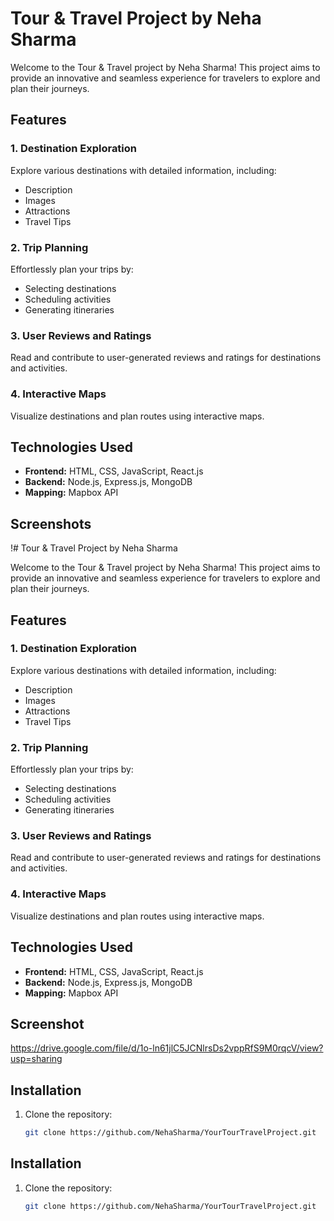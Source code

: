 # Tour & Travel Project by Neha Sharma

Welcome to the Tour & Travel project by Neha Sharma! This project aims to provide an innovative and seamless experience for travelers to explore and plan their journeys.

## Features

### 1. Destination Exploration

Explore various destinations with detailed information, including:

- Description
- Images
- Attractions
- Travel Tips

### 2. Trip Planning

Effortlessly plan your trips by:

- Selecting destinations
- Scheduling activities
- Generating itineraries

### 3. User Reviews and Ratings

Read and contribute to user-generated reviews and ratings for destinations and activities.

### 4. Interactive Maps

Visualize destinations and plan routes using interactive maps.

## Technologies Used

- **Frontend:** HTML, CSS, JavaScript, React.js
- **Backend:** Node.js, Express.js, MongoDB
- **Mapping:** Mapbox API

## Screenshots

!# Tour & Travel Project by Neha Sharma

Welcome to the Tour & Travel project by Neha Sharma! This project aims to provide an innovative and seamless experience for travelers to explore and plan their journeys.

## Features

### 1. Destination Exploration

Explore various destinations with detailed information, including:

- Description
- Images
- Attractions
- Travel Tips

### 2. Trip Planning

Effortlessly plan your trips by:

- Selecting destinations
- Scheduling activities
- Generating itineraries

### 3. User Reviews and Ratings

Read and contribute to user-generated reviews and ratings for destinations and activities.

### 4. Interactive Maps

Visualize destinations and plan routes using interactive maps.

## Technologies Used

- **Frontend:** HTML, CSS, JavaScript, React.js
- **Backend:** Node.js, Express.js, MongoDB
- **Mapping:** Mapbox API

## Screenshot
https://drive.google.com/file/d/1o-ln61jlC5JCNlrsDs2vppRfS9M0rqcV/view?usp=sharing

## Installation

1. Clone the repository:

   ```bash
   git clone https://github.com/NehaSharma/YourTourTravelProject.git

## Installation

1. Clone the repository:

   ```bash
   git clone https://github.com/NehaSharma/YourTourTravelProject.git
